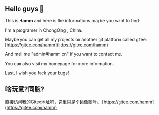 ## Hello guys 👋

This is **Hamm** and here is the informations maybe you want to find:

I'm a programer in ChongQing , China.

Maybe you can get all my projects on another git platform called gitee: [https://gitee.com/hamm](https://gitee.com/hamm)

And mail me "admin#hamm.cn" if you want to contact me.

You can also visit my homepage for more information.

Last, I wish you fuck your bugs!

## 啥玩意?同胞?

直接访问我的Gitee地址吧，这里只是个镜像账号。 [https://gitee.com/hamm](https://gitee.com/hamm)
